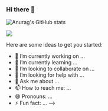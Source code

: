 ### Hi there 👋

![Anurag's GitHub stats](https://github-readme-stats.vercel.app/api?username=psyc0d3r&show_owner&hide=contribs,prs&theme=cobalt)
<a href="https://github.com/Psyc0d3r">
  
  
  <img align="center" src="https://img.shields.io/github/followers/psyc0d3r?color=Red&logoColor=heavy%20blue&style=social" />
</a>

Here are some ideas to get you started:

- 🔭 I’m currently working on ...
- 🌱 I’m currently learning ...
- 👯 I’m looking to collaborate on ...
- 🤔 I’m looking for help with ...
- 💬 Ask me about ...
- 📫 How to reach me: ...
- 😄 Pronouns: ...
- ⚡ Fun fact: ...
-->

